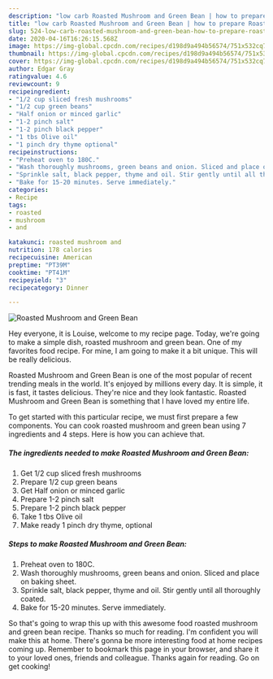 ```yaml
---
description: "low carb Roasted Mushroom and Green Bean | how to prepare Roasted Mushroom and Green Bean"
title: "low carb Roasted Mushroom and Green Bean | how to prepare Roasted Mushroom and Green Bean"
slug: 524-low-carb-roasted-mushroom-and-green-bean-how-to-prepare-roasted-mushroom-and-green-bean
date: 2020-04-16T16:26:15.568Z
image: https://img-global.cpcdn.com/recipes/d198d9a494b56574/751x532cq70/roasted-mushroom-and-green-bean-recipe-main-photo.jpg
thumbnail: https://img-global.cpcdn.com/recipes/d198d9a494b56574/751x532cq70/roasted-mushroom-and-green-bean-recipe-main-photo.jpg
cover: https://img-global.cpcdn.com/recipes/d198d9a494b56574/751x532cq70/roasted-mushroom-and-green-bean-recipe-main-photo.jpg
author: Edgar Gray
ratingvalue: 4.6
reviewcount: 9
recipeingredient:
- "1/2 cup sliced fresh mushrooms"
- "1/2 cup green beans"
- "Half onion or minced garlic"
- "1-2 pinch salt"
- "1-2 pinch black pepper"
- "1 tbs Olive oil"
- "1 pinch dry thyme optional"
recipeinstructions:
- "Preheat oven to 180C."
- "Wash thoroughly mushrooms, green beans and onion. Sliced and place on baking sheet."
- "Sprinkle salt, black pepper, thyme and oil. Stir gently until all thoroughly coated."
- "Bake for 15-20 minutes. Serve immediately."
categories:
- Recipe
tags:
- roasted
- mushroom
- and

katakunci: roasted mushroom and 
nutrition: 178 calories
recipecuisine: American
preptime: "PT39M"
cooktime: "PT41M"
recipeyield: "3"
recipecategory: Dinner

---
```



![Roasted Mushroom and Green Bean](https://img-global.cpcdn.com/recipes/d198d9a494b56574/751x532cq70/roasted-mushroom-and-green-bean-recipe-main-photo.jpg)

Hey everyone, it is Louise, welcome to my recipe page. Today, we're going to make a simple dish, roasted mushroom and green bean. One of my favorites food recipe. For mine, I am going to make it a bit unique. This will be really delicious.

Roasted Mushroom and Green Bean is one of the most popular of recent trending meals in the world. It's enjoyed by millions every day. It is simple, it is fast, it tastes delicious. They're nice and they look fantastic. Roasted Mushroom and Green Bean is something that I have loved my entire life.




To get started with this particular recipe, we must first prepare a few components. You can cook roasted mushroom and green bean using 7 ingredients and 4 steps. Here is how you can achieve that.

<!--inarticleads1-->

##### The ingredients needed to make Roasted Mushroom and Green Bean:

1. Get 1/2 cup sliced fresh mushrooms
1. Prepare 1/2 cup green beans
1. Get Half onion or minced garlic
1. Prepare 1-2 pinch salt
1. Prepare 1-2 pinch black pepper
1. Take 1 tbs Olive oil
1. Make ready 1 pinch dry thyme, optional




<!--inarticleads2-->

##### Steps to make Roasted Mushroom and Green Bean:

1. Preheat oven to 180C.
1. Wash thoroughly mushrooms, green beans and onion. Sliced and place on baking sheet.
1. Sprinkle salt, black pepper, thyme and oil. Stir gently until all thoroughly coated.
1. Bake for 15-20 minutes. Serve immediately.




So that's going to wrap this up with this awesome food roasted mushroom and green bean recipe. Thanks so much for reading. I'm confident you will make this at home. There's gonna be more interesting food at home recipes coming up. Remember to bookmark this page in your browser, and share it to your loved ones, friends and colleague. Thanks again for reading. Go on get cooking!

